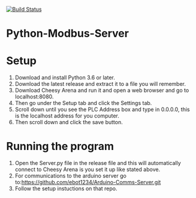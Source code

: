 [![Build Status](https://travis-ci.org/ebot1234/Python-Modbus-Server.svg?branch=master)](https://travis-ci.org/ebot1234/Python-Modbus-Server)

# Python-Modbus-Server

# Setup
1. Download and install Python 3.6 or later.
2. Download the latest release and extract it to a file you will remember.
3. Download Cheesy Arena and run it and open a web browser and go to localhost:8080.
4. Then go under the Setup tab and click the Settings tab.
5. Scroll down until you see the PLC Address box and type in 0.0.0.0, this is the localhost address for you computer.
6. Then scroll down and click the save button.

# Running the program
1. Open the Server.py file in the release file and this will automatically connect to Cheesy Arena is you set it up like stated above.
2. For communications to the arduino server go to:https://github.com/ebot1234/Arduino-Comms-Server.git
3. Follow the setup instuctions on that repo.
